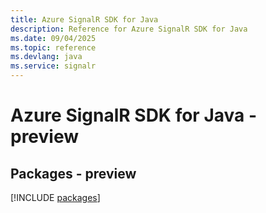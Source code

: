 ```yaml
---
title: Azure SignalR SDK for Java
description: Reference for Azure SignalR SDK for Java
ms.date: 09/04/2025
ms.topic: reference
ms.devlang: java
ms.service: signalr
---
```

# Azure SignalR SDK for Java - preview
## Packages - preview
[!INCLUDE [packages](signalr-index.md)]